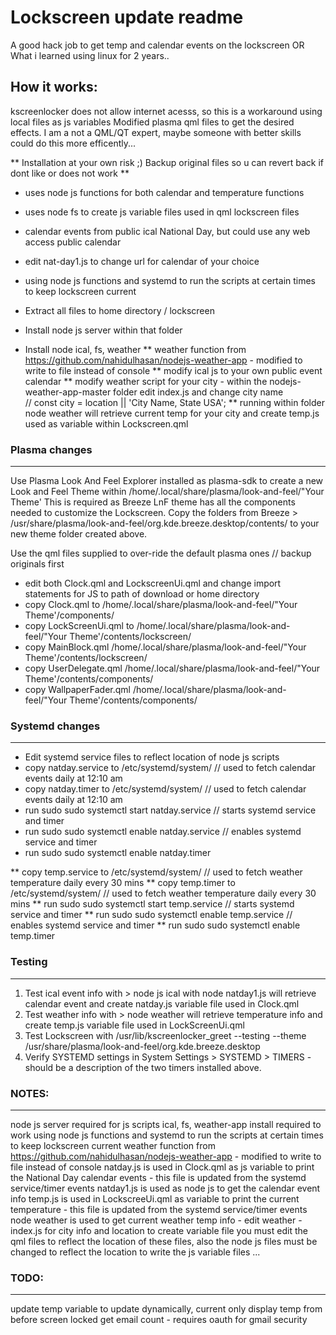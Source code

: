 # Lockscreen update readme

A good hack job to get temp and calendar events on the lockscreen
OR What i learned using linux for 2 years..

## How it works:
kscreenlocker does not allow internet acesss, so this is a workaround using local files as js variables
Modified plasma qml files to get the desired effects.
I am a not a QML/QT expert, maybe someone with better skills could do this more efficently...

** Installation at your own risk ;)  Backup original files so u can revert back if dont like or does not work **

* uses node js functions for both calendar and temperature functions
* uses node fs to create js variable files used in qml lockscreen files
* calendar events from public ical National Day, but could use any web access public calendar
* edit nat-day1.js to change url for calendar of your choice
* using node js functions and systemd to run the scripts at certain times to keep lockscreen current

* Extract all files to home directory / lockscreen
* Install node js server within that folder
* Install node ical, fs, weather
    ** weather function from https://github.com/nahidulhasan/nodejs-weather-app - modified to write to file instead of console
    ** modify ical js to your own public event calendar
    ** modify weather script for your city - 
        within the nodejs-weather-app-master folder edit index.js and change city name   
        // const city = location || 'City Name, State USA';
        ** running within folder node weather will retrieve current temp for your city and create
        temp.js used as variable within Lockscreen.qml

### Plasma changes
_____________
Use Plasma Look And Feel Explorer installed as plasma-sdk to create a new Look and Feel Theme within 
/home/.local/share/plasma/look-and-feel/"Your Theme'
This is required as Breeze LnF theme has all the components needed to customize the Lockscreen.
Copy the folders from Breeze > /usr/share/plasma/look-and-feel/org.kde.breeze.desktop/contents/
to your new theme folder created above.

Use the qml files supplied to over-ride the default plasma ones // backup originals first
* edit both Clock.qml and LockscreenUi.qml and change import statements for JS to path of download or home directory
* copy Clock.qml to /home/.local/share/plasma/look-and-feel/"Your Theme'/components/
* copy LockScreenUi.qml to /home/.local/share/plasma/look-and-feel/"Your Theme'/contents/lockscreen/
* copy MainBlock.qml  /home/.local/share/plasma/look-and-feel/"Your Theme'/contents/lockscreen/
* copy UserDelegate.qml /home/.local/share/plasma/look-and-feel/"Your Theme'/contents/components/
* copy WallpaperFader.qml  /home/.local/share/plasma/look-and-feel/"Your Theme'/contents/components/


### Systemd changes
_________
* Edit systemd service files to reflect location of node js scripts
* copy natday.service to /etc/systemd/system/  // used to fetch calendar events daily at 12:10 am
* copy natday.timer to /etc/systemd/system/     // used to fetch calendar events daily at 12:10 am
* run sudo sudo systemctl start natday.service    // starts systemd service and timer
* run sudo sudo systemctl enable natday.service   // enables systemd service and timer
* run sudo sudo systemctl enable natday.timer

** copy temp.service to /etc/systemd/system/  // used to fetch weather temperature daily every 30 mins
** copy temp.timer to /etc/systemd/system/  // used to fetch weather temperature daily every 30 mins
** run sudo sudo systemctl start temp.service    // starts systemd service and timer
** run sudo sudo systemctl enable temp.service    // enables systemd service and timer
** run sudo sudo systemctl enable temp.timer

### Testing
___________

1. Test ical event info with > node js ical with node natday1.js  will retrieve calendar event and create natday.js variable file used in Clock.qml
2. Test weather info with > node weather will retrieve temperature info and create temp.js variable file used in LockScreenUi.qml
3. Test Lockscreen with /usr/lib/kscreenlocker_greet --testing --theme /usr/share/plasma/look-and-feel/org.kde.breeze.desktop
4. Verify SYSTEMD settings in System Settings  > SYSTEMD > TIMERS  - should be a description of the two timers installed above.

### NOTES:
____________
node js server required for js scripts
ical, fs, weather-app install required to work
using node js functions and systemd to run the scripts at certain times to keep lockscreen current
weather function from https://github.com/nahidulhasan/nodejs-weather-app - modified to write to file instead of console
natday.js is used in Clock.qml as js variable to print the National Day calendar events - this file is updated from the systemd service/timer events
natday1.js is used as node js to get the calendar event info
temp.js   is used in LockscreeUi.qml as variable to print the current temperature  - this file is updated from the systemd service/timer events
node weather is used to get current weather temp info  - edit weather - index.js for city info and location to create variable file
you must edit the qml files to reflect the location of these files, also the node js files must be changed 
    to reflect the location to write the js variable files
...
### TODO:
_________
update temp variable to update dynamically, current only display temp from before screen locked
get email count - requires oauth for gmail security
